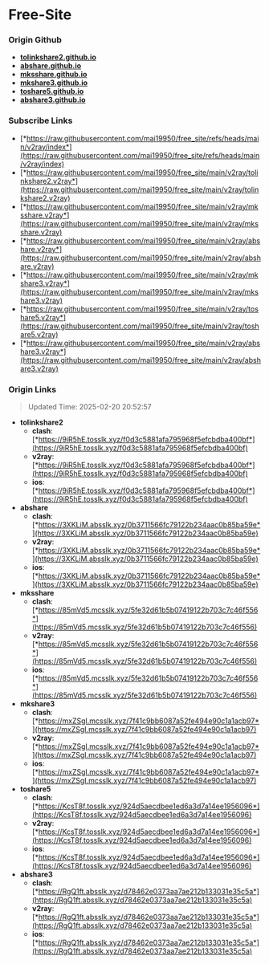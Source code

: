 # Free-Site

### Origin Github

- [**tolinkshare2.github.io**](https://github.com/tolinkshare2/tolinkshare2.github.io)
- [**abshare.github.io**](https://github.com/abshare/abshare.github.io)
- [**mksshare.github.io**](https://github.com/mksshare/mksshare.github.io)
- [**mkshare3.github.io**](https://github.com/mkshare3/mkshare3.github.io)
- [**toshare5.github.io**](https://github.com/toshare5/toshare5.github.io)
- [**abshare3.github.io**](https://github.com/abshare3/abshare3.github.io)

### Subscribe Links

- [*https://raw.githubusercontent.com/mai19950/free_site/refs/heads/main/v2ray/index*](https://raw.githubusercontent.com/mai19950/free_site/refs/heads/main/v2ray/index)
- [*https://raw.githubusercontent.com/mai19950/free_site/main/v2ray/tolinkshare2.v2ray*](https://raw.githubusercontent.com/mai19950/free_site/main/v2ray/tolinkshare2.v2ray)
- [*https://raw.githubusercontent.com/mai19950/free_site/main/v2ray/mksshare.v2ray*](https://raw.githubusercontent.com/mai19950/free_site/main/v2ray/mksshare.v2ray)
- [*https://raw.githubusercontent.com/mai19950/free_site/main/v2ray/abshare.v2ray*](https://raw.githubusercontent.com/mai19950/free_site/main/v2ray/abshare.v2ray)
- [*https://raw.githubusercontent.com/mai19950/free_site/main/v2ray/mkshare3.v2ray*](https://raw.githubusercontent.com/mai19950/free_site/main/v2ray/mkshare3.v2ray)
- [*https://raw.githubusercontent.com/mai19950/free_site/main/v2ray/toshare5.v2ray*](https://raw.githubusercontent.com/mai19950/free_site/main/v2ray/toshare5.v2ray)
- [*https://raw.githubusercontent.com/mai19950/free_site/main/v2ray/abshare3.v2ray*](https://raw.githubusercontent.com/mai19950/free_site/main/v2ray/abshare3.v2ray)

### Origin Links

> Updated Time: 2025-02-20 20:52:57

- **tolinkshare2**
  - **clash**: [*https://9iR5hE.tosslk.xyz/f0d3c5881afa795968f5efcbdba400bf*](https://9iR5hE.tosslk.xyz/f0d3c5881afa795968f5efcbdba400bf)
  - **v2ray**: [*https://9iR5hE.tosslk.xyz/f0d3c5881afa795968f5efcbdba400bf*](https://9iR5hE.tosslk.xyz/f0d3c5881afa795968f5efcbdba400bf)
  - **ios**: [*https://9iR5hE.tosslk.xyz/f0d3c5881afa795968f5efcbdba400bf*](https://9iR5hE.tosslk.xyz/f0d3c5881afa795968f5efcbdba400bf)
- **abshare**
  - **clash**: [*https://3XKLiM.absslk.xyz/0b3711566fc79122b234aac0b85ba59e*](https://3XKLiM.absslk.xyz/0b3711566fc79122b234aac0b85ba59e)
  - **v2ray**: [*https://3XKLiM.absslk.xyz/0b3711566fc79122b234aac0b85ba59e*](https://3XKLiM.absslk.xyz/0b3711566fc79122b234aac0b85ba59e)
  - **ios**: [*https://3XKLiM.absslk.xyz/0b3711566fc79122b234aac0b85ba59e*](https://3XKLiM.absslk.xyz/0b3711566fc79122b234aac0b85ba59e)
- **mksshare**
  - **clash**: [*https://85mVd5.mcsslk.xyz/5fe32d61b5b07419122b703c7c46f556*](https://85mVd5.mcsslk.xyz/5fe32d61b5b07419122b703c7c46f556)
  - **v2ray**: [*https://85mVd5.mcsslk.xyz/5fe32d61b5b07419122b703c7c46f556*](https://85mVd5.mcsslk.xyz/5fe32d61b5b07419122b703c7c46f556)
  - **ios**: [*https://85mVd5.mcsslk.xyz/5fe32d61b5b07419122b703c7c46f556*](https://85mVd5.mcsslk.xyz/5fe32d61b5b07419122b703c7c46f556)
- **mkshare3**
  - **clash**: [*https://mxZSgI.mcsslk.xyz/7f41c9bb6087a52fe494e90c1a1acb97*](https://mxZSgI.mcsslk.xyz/7f41c9bb6087a52fe494e90c1a1acb97)
  - **v2ray**: [*https://mxZSgI.mcsslk.xyz/7f41c9bb6087a52fe494e90c1a1acb97*](https://mxZSgI.mcsslk.xyz/7f41c9bb6087a52fe494e90c1a1acb97)
  - **ios**: [*https://mxZSgI.mcsslk.xyz/7f41c9bb6087a52fe494e90c1a1acb97*](https://mxZSgI.mcsslk.xyz/7f41c9bb6087a52fe494e90c1a1acb97)
- **toshare5**
  - **clash**: [*https://KcsT8f.tosslk.xyz/924d5aecdbee1ed6a3d7a14ee1956096*](https://KcsT8f.tosslk.xyz/924d5aecdbee1ed6a3d7a14ee1956096)
  - **v2ray**: [*https://KcsT8f.tosslk.xyz/924d5aecdbee1ed6a3d7a14ee1956096*](https://KcsT8f.tosslk.xyz/924d5aecdbee1ed6a3d7a14ee1956096)
  - **ios**: [*https://KcsT8f.tosslk.xyz/924d5aecdbee1ed6a3d7a14ee1956096*](https://KcsT8f.tosslk.xyz/924d5aecdbee1ed6a3d7a14ee1956096)
- **abshare3**
  - **clash**: [*https://RgQ1ft.absslk.xyz/d78462e0373aa7ae212b133031e35c5a*](https://RgQ1ft.absslk.xyz/d78462e0373aa7ae212b133031e35c5a)
  - **v2ray**: [*https://RgQ1ft.absslk.xyz/d78462e0373aa7ae212b133031e35c5a*](https://RgQ1ft.absslk.xyz/d78462e0373aa7ae212b133031e35c5a)
  - **ios**: [*https://RgQ1ft.absslk.xyz/d78462e0373aa7ae212b133031e35c5a*](https://RgQ1ft.absslk.xyz/d78462e0373aa7ae212b133031e35c5a)
